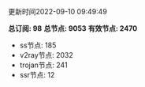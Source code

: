 更新时间2022-09-10 09:49:49

**总订阅: 98**
**总节点: 9053**
**有效节点: 2470**
- ss节点: 185
- v2ray节点: 2032
- trojan节点: 241
- ssr节点: 12

